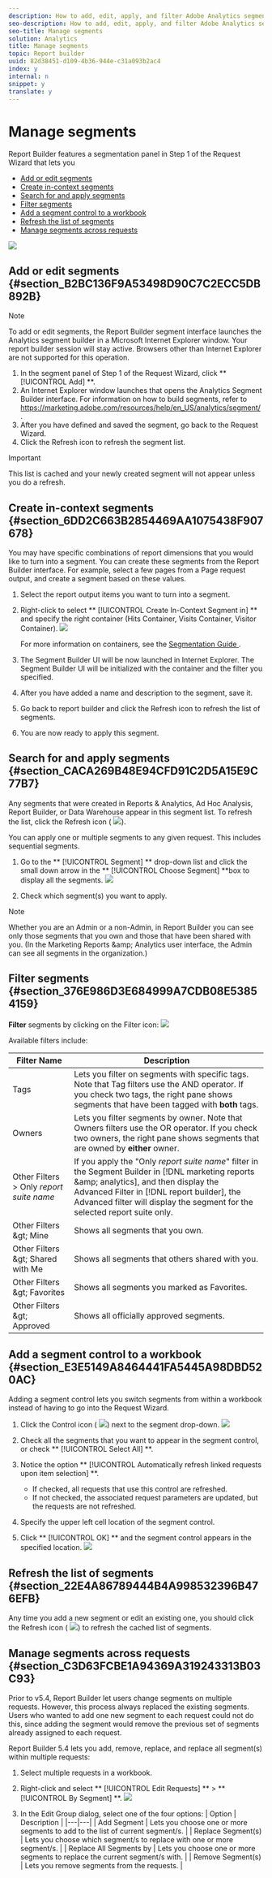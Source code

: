 ```yaml
---
description: How to add, edit, apply, and filter Adobe Analytics segments in Report Builder.
seo-description: How to add, edit, apply, and filter Adobe Analytics segments in Report Builder.
seo-title: Manage segments
solution: Analytics
title: Manage segments
topic: Report builder
uuid: 82d38451-d109-4b36-944e-c31a093b2ac4
index: y
internal: n
snippet: y
translate: y
---
```


# Manage segments

Report Builder features a segmentation panel in Step 1 of the Request Wizard that lets you 




* [ Add or edit segments ](../../report_builder_bucket/data_requests/segmentation.md#section_B2BC136F9A53498D90C7C2ECC5DB892B)
* [ Create in-context segments ](../../report_builder_bucket/data_requests/segmentation.md#section_6DD2C663B2854469AA1075438F907678)
* [ Search for and apply segments ](../../report_builder_bucket/data_requests/segmentation.md#section_CACA269B48E94CFD91C2D5A15E9C77B7)
* [ Filter segments ](../../report_builder_bucket/data_requests/segmentation.md#section_376E986D3E684999A7CDB08E53854159)
* [ Add a segment control to a workbook ](../../report_builder_bucket/data_requests/segmentation.md#section_E3E5149A8464441FA5445A98DBD520AC)
* [ Refresh the list of segments ](../../report_builder_bucket/data_requests/segmentation.md#section_22E4A86789444B4A998532396B476EFB)
* [ Manage segments across requests ](../../report_builder_bucket/data_requests/segmentation.md#section_C3D63FCBE1A94369A319243313B03C93)


![](../../assets/seg_dialog.png) 

## Add or edit segments {#section_B2BC136F9A53498D90C7C2ECC5DB892B}


>[!NOTE]
>
>To add or edit segments, the Report Builder segment interface launches the Analytics segment builder in a Microsoft Internet Explorer window. Your report builder session will stay active. Browsers other than Internet Explorer are not supported for this operation.


1. In the segment panel of Step 1 of the Request Wizard, click ** [!UICONTROL  Add] **.
1. An Internet Explorer window launches that opens the Analytics Segment Builder interface. For information on how to build segments, refer to [ https://marketing.adobe.com/resources/help/en_US/analytics/segment/ ](https://marketing.adobe.com/resources/help/en_US/analytics/segment/).
1. After you have defined and saved the segment, go back to the Request Wizard.
1. Click the Refresh icon to refresh the segment list.

>[!IMPORTANT]
>
>This list is cached and your newly created segment will not appear unless you do a refresh.


## Create in-context segments {#section_6DD2C663B2854469AA1075438F907678}

You may have specific combinations of report dimensions that you would like to turn into a segment. You can create these segments from the Report Builder interface. For example, select a few pages from a Page request output, and create a segment based on these values. 

1. Select the report output items you want to turn into a segment.
1. Right-click to select ** [!UICONTROL  Create In-Context Segment in] ** and specify the right container (Hits Container, Visits Container, Visitor Container). ![](../../assets/seg_in_context.png) 

   For more information on containers, see the [ Segmentation Guide ](http://marketing.adobe.com/resources/help/en_US/analytics/segment/). 

1. The Segment Builder UI will be now launched in Internet Explorer. The Segment Builder UI will be initialized with the container and the filter you specified.
1. After you have added a name and description to the segment, save it.
1. Go back to report builder and click the Refresh icon to refresh the list of segments.
1. You are now ready to apply this segment.

## Search for and apply segments {#section_CACA269B48E94CFD91C2D5A15E9C77B7}

Any segments that were created in Reports &amp; Analytics, Ad Hoc Analysis, Report Builder, or Data Warehouse appear in this segment list. To refresh the list, click the Refresh icon (  ![](../../assets/refresh_icon.png)). 

You can apply one or multiple segments to any given request. This includes sequential segments. 
1. Go to the ** [!UICONTROL  Segment] ** drop-down list and click the small down arrow in the ** [!UICONTROL  Choose Segment] **box to display all the segments. ![](../../assets/seg_list.png) 

1. Check which segment(s) you want to apply.


>[!NOTE]
>
>Whether you are an Admin or a non-Admin, in Report Builder you can see only those segments that you own and those that have been shared with you. (In the Marketing Reports &amp;amp; Analytics user interface, the Admin can see all segments in the organization.)


## Filter segments {#section_376E986D3E684999A7CDB08E53854159}

**Filter** segments by clicking on the Filter icon:  ![](../../assets/segment_filter.png) 

Available filters include: 

|  Filter Name  | Description  |
|---|---|
|  Tags  | Lets you filter on segments with specific tags. Note that Tag filters use the AND operator. If you check two tags, the right pane shows segments that have been tagged with **both** tags.  |
|  Owners  | Lets you filter segments by owner. Note that Owners filters use the OR operator. If you check two owners, the right pane shows segments that are owned by **either** owner.  |
|  Other Filters > Only *report suite name* | If you apply the "Only *report suite name*" filter in the Segment Builder in [!DNL  marketing reports &amp;amp; analytics], and then display the Advanced Filter in [!DNL  report builder], the Advanced filter will display the segment for the selected report suite only.  |
|  Other Filters &amp;gt; Mine  | Shows all segments that you own.  |
|  Other Filters &amp;gt; Shared with Me  | Shows all segments that others shared with you.  |
|  Other Filters &amp;gt; Favorites  | Shows all segments you marked as Favorites.  |
|  Other Filters &amp;gt; Approved  | Shows all officially approved segments.  |


## Add a segment control to a workbook {#section_E3E5149A8464441FA5445A98DBD520AC}

Adding a segment control lets you switch segments from within a workbook instead of having to go into the Request Wizard. 

1. Click the Control icon (  ![](../../assets/control_icon.png)) next to the segment drop-down. ![](../../assets/seg_control.png) 

1. Check all the segments that you want to appear in the segment control, or check ** [!UICONTROL  Select All] **.
1. Notice the option ** [!UICONTROL  Automatically refresh linked requests upon item selection] **. 
    * If checked, all requests that use this control are refreshed.
    * If not checked, the associated request parameters are updated, but the requests are not refreshed.

1. Specify the upper left cell location of the segment control.
1. Click ** [!UICONTROL  OK] ** and the segment control appears in the specified location. ![](../../assets/seg_control2.png) 


## Refresh the list of segments {#section_22E4A86789444B4A998532396B476EFB}

Any time you add a new segment or edit an existing one, you should click the Refresh icon (  ![](../../assets/refresh_icon.png)) to refresh the cached list of segments. 

## Manage segments across requests {#section_C3D63FCBE1A94369A319243313B03C93}

Prior to v5.4, Report Builder let users change segments on multiple requests. However, this process always replaced the existing segments. Users who wanted to add one new segment to each request could not do this, since adding the segment would remove the previous set of segments already assigned to each request. 

Report Builder 5.4 lets you add, remove, replace, and replace all segment(s) within multiple requests: 


1. Select multiple requests in a workbook.
1. Right-click and select ** [!UICONTROL  Edit Requests] ** > ** [!UICONTROL  By Segment] **. ![](../../assets/edit_by_segment.png) 

1. In the Edit Group dialog, select one of the four options: 
   |  Option  | Description  |
   |---|---|
   |  Add Segment  | Lets you choose one or more segments to add to the list of current segment/s.  |
   |  Replace Segment(s)  | Lets you choose which segment/s to replace with one or more segment/s.  |
   |  Replace All Segments by  | Lets you choose one or more segments to replace the current segment/s with.  |
   |  Remove Segment(s)  | Lets you remove segments from the requests.  |



